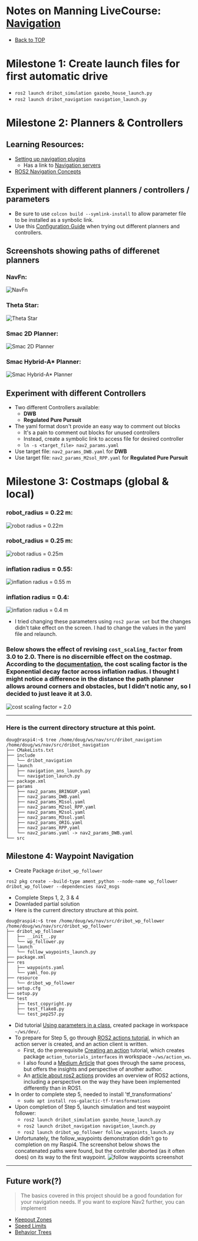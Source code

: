 # Notes on Manning LiveCourse: [Navigation](https://liveproject.manning.com/project/859/559/navigation?)

* [Back to TOP](https://github.com/dblanding/ROS2_live_course)

# Milestone 1: Create launch files for first automatic drive
* `ros2 launch dribot_simulation gazebo_house_launch.py`
* `ros2 launch dribot_navigation navigation_launch.py`

# Milestone 2: Planners & Controllers
## Learning Resources:
* [Setting up navigation plugins](https://navigation.ros.org/setup_guides/algorithm/select_algorithm.html)
    * Has a link to [Navigation servers](https://navigation.ros.org/concepts/index.html#navigation-servers)
* [ROS2 Navigation Concepts](https://navigation.ros.org/concepts/index.html)
## Experiment with different planners / controllers / parameters
* Be sure to use `colcon build --symlink-install` to allow parameter file to be installed as a synbolic link.
* Use this [Configuration Guide](https://navigation.ros.org/configuration/index.html) when trying out different planners and controllers.
## Screenshots showing paths of differenet planners
### NavFn:
![NavFn](images/navfn.png)
### Theta Star:
![Theta Star](images/theta_star.png)
### Smac 2D Planner:
![Smac 2D Planner](images/smac2d.png)
### Smac Hybrid-A* Planner:
![Smac Hybrid-A* Planner](images/smac_hybrid_astar.png)
## Experiment with different Controllers
* Two different Controllers available:
    * **DWB**
    * **Regulated Pure Pursuit**
* The yaml format dosn't provide an easy way to comment out blocks
    * It's a pain to comment out blocks for unused controllers
    * Instead, create a symbolic link to access file for desired controller
    * `ln -s <target_file> nav2_params.yaml`
* Use target file: `nav2_params_DWB.yaml` for **DWB**
* Use target file: `nav2_params_M2sol_RPP.yaml` for **Regulated Pure Pursuit**

# Milestone 3: Costmaps (global & local)
### robot_radius = 0.22 m:
![robot radius = 0.22m](images/robot_radius_0.22.png)
### robot_radius = 0.25 m:
![robot radius = 0.25m](images/robot_radius_0.25.png)
### inflation radius = 0.55:
![inflation radius = 0.55 m](images/inflation_radius_0.55.png)
### inflation radius = 0.4:
![inflation radius = 0.4 m](images/inflation_radius_0.4.png)
* I tried changing these parameters using `ros2 param set` but the changes didn't take effect  on the screen. I had to change the values in the yaml file and relaunch.
### Below shows the effect of revising `cost_scaling_factor` from 3.0 to 2.0. There is no discernible effect on the costmap. According to the [documentation](https://navigation.ros.org/configuration/packages/costmap-plugins/inflation.html), the cost scaling factor is the Exponential decay factor across inflation radius. I thought I might notice a difference in the distance the path planner allows around corners and obstacles, but I didn't notic any, so I decided to just leave it at 3.0.
![cost scaling factor = 2.0](images/cost_scaling_2.0.png)
********************************************************************************
### Here is the current directory structure at this point.
```
doug@raspi4:~$ tree /home/doug/ws/nav/src/dribot_navigation
/home/doug/ws/nav/src/dribot_navigation
├── CMakeLists.txt
├── include
│   └── dribot_navigation
├── launch
│   ├── navigation_ans_launch.py
│   └── navigation_launch.py
├── package.xml
├── params
│   ├── nav2_params_BRINGUP.yaml
│   ├── nav2_params_DWB.yaml
│   ├── nav2_params_M1sol.yaml
│   ├── nav2_params_M2sol_RPP.yaml
│   ├── nav2_params_M2sol.yaml
│   ├── nav2_params_M3sol.yaml
│   ├── nav2_params_ORIG.yaml
│   ├── nav2_params_RPP.yaml
│   └── nav2_params.yaml -> nav2_params_DWB.yaml
└── src
```
## Milestone 4: Waypoint Navigation
* Create Package `dribot_wp_follower` 

`ros2 pkg create --build-type ament_python --node-name wp_follower dribot_wp_follower --dependencies nav2_msgs`

* Complete Steps 1, 2, 3 & 4
* Downladed partial solution
* Here is the current directory structure at this point.
```
doug@raspi4:~$ tree /home/doug/ws/nav/src/dribot_wp_follower
/home/doug/ws/nav/src/dribot_wp_follower
├── dribot_wp_follower
│   ├── __init__.py
│   └── wp_follower.py
├── launch
│   └── follow_waypoints_launch.py
├── package.xml
├── res
│   ├── waypoints.yaml
│   └── yaml_foo.py
├── resource
│   └── dribot_wp_follower
├── setup.cfg
├── setup.py
└── test
    ├── test_copyright.py
    ├── test_flake8.py
    └── test_pep257.py
```
* Did tutorial [Using parameters in a class](https://docs.ros.org/en/galactic/Tutorials/Beginner-Client-Libraries/Using-Parameters-In-A-Class-Python.html), created package in workspace `~/ws/dev/`.
* To prepare for Step 5, go through [ROS2 actions tutorial](https://docs.ros.org/en/galactic/Tutorials/Actions/Writing-a-Py-Action-Server-Client.html), in which an action server is created, and an action client is written.
    * First, do the prerequisite [Creating an action](https://docs.ros.org/en/galactic/Tutorials/Intermediate/Creating-an-Action.html) tutorial, which creates package `action_tutorials_interfaces` in workspace `~/ws/action_ws`.
    * I also found a [Medium Article](https://medium.com/schmiedeone/getting-started-with-ros2-part-3-231a1ac3b1ee) that goes through the same process, but offers the insights and perspective of another author.
    * An [article about ros2 actions](http://design.ros2.org/articles/actions.html) provides an overview of ROS2 actions, including a perspective on the way they have been implemented differently than in ROS1.
* In order to complete step 5, needed to install 'tf_transformations'
    * `sudo apt install ros-galactic-tf-transformations`
* Upon completion of Step 5, launch simulation and test waypoint follower:
    * `ros2 launch dribot_simulation gazebo_house_launch.py`
    * `ros2 launch dribot_navigation navigation_launch.py`
    * `ros2 launch dribot_wp_follower follow_waypoints_launch.py`
* Unfortunately, the follow_waypoints demonstration didn't go to completion on my Raspi4. The screenshot below shows the concatenated paths were found, but the controller aborted (as it often does) on its way to the first waypoint.
![follow waypoints screenshot](images/follow_waypoints.png)
********************************************************************************
## Future work(?)

> The basics covered in this project should be a good foundation for your navigation needs. If you want to explore Nav2 further, you can implement
* [Keepout Zones](https://navigation.ros.org/tutorials/docs/navigation2_with_keepout_filter.html)
* [Speed Limits](https://navigation.ros.org/tutorials/docs/navigation2_with_speed_filter.html)
* [Behavior Trees](https://navigation.ros.org/behavior_trees/index.html)


